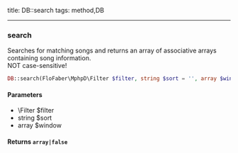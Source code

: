 title: DB::search
tags: method,DB

---

<div class="method">
<h3 class="method-name">search</h3>
<p>Searches for matching songs and returns an array of associative arrays containing song information.<br>NOT case-sensitive!</p>

```php
DB::search(FloFaber\MphpD\Filter $filter, string $sort = '', array $window = Array) : array|false
```

#### Parameters

*  \Filter $filter
*  string $sort
*  array $window


#### Returns `array|false`




</div>